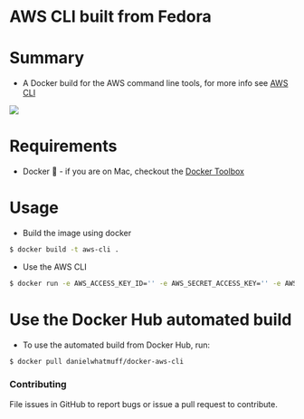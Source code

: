# AWS CLI built from Fedora

# Summary

- A Docker build for the AWS command line tools, for more info see [AWS CLI](https://aws.amazon.com/cli/)

[![](https://badge.imagelayers.io/danielwhatmuff/docker-aws-cli:latest.svg)](https://imagelayers.io/?images=danielwhatmuff/docker-aws-cli:latest 'Get your own badge on imagelayers.io')

# Requirements

- Docker :whale: - if you are on Mac, checkout the [Docker Toolbox](http://docs.docker.com/mac/step_one/)

# Usage

- Build the image using docker
```bash
$ docker build -t aws-cli .
```
- Use the AWS CLI
```bash
$ docker run -e AWS_ACCESS_KEY_ID='' -e AWS_SECRET_ACCESS_KEY='' -e AWS_DEFAULT_REGION='' --rm aws-cli aws s3 ls
```
# Use the Docker Hub automated build

- To use the automated build from Docker Hub, run:
```bash
$ docker pull danielwhatmuff/docker-aws-cli
```

### Contributing
File issues in GitHub to report bugs or issue a pull request to contribute.
